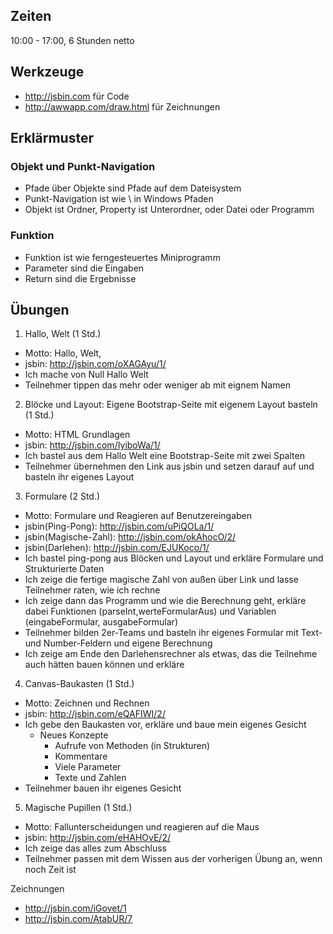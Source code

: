 Zeiten
------
10:00 - 17:00, 6 Stunden netto

Werkzeuge
---------

- http://jsbin.com für Code
- http://awwapp.com/draw.html für Zeichnungen


Erklärmuster
------------

### Objekt und Punkt-Navigation
- Pfade über Objekte sind Pfade auf dem Dateisystem
- Punkt-Navigation ist wie \ in Windows Pfaden
- Objekt ist Ordner, Property ist Unterordner, oder Datei oder Programm

### Funktion
- Funktion ist wie ferngesteuertes Miniprogramm
- Parameter sind die Eingaben
- Return sind die Ergebnisse

Übungen
-------
1. Hallo, Welt (1 Std.)
  - Motto: Hallo, Welt,
  - jsbin: http://jsbin.com/oXAGAyu/1/
  - Ich mache von Null Hallo Welt
  - Teilnehmer tippen das mehr oder weniger ab mit eignem Namen

2. Blöcke und Layout: Eigene Bootstrap-Seite mit eigenem Layout basteln (1 Std.)
  - Motto: HTML Grundlagen
  - jsbin: http://jsbin.com/IyiboWa/1/
  - Ich bastel aus dem Hallo Welt eine Bootstrap-Seite mit zwei Spalten
  - Teilnehmer übernehmen den Link aus jsbin und setzen darauf auf und basteln ihr eigenes Layout

3. Formulare (2 Std.)
  - Motto: Formulare und Reagieren auf Benutzereingaben
  - jsbin(Ping-Pong): http://jsbin.com/uPiQOLa/1/
  - jsbin(Magische-Zahl): http://jsbin.com/okAhocO/2/
  - jsbin(Darlehen): http://jsbin.com/EJUKoco/1/
  - Ich bastel ping-pong aus Blöcken und Layout und erkläre Formulare und Strukturierte Daten
  - Ich zeige die fertige magische Zahl von außen über Link und lasse Teilnehmer raten, wie ich rechne
  - Ich zeige dann das Programm und wie die Berechnung geht, erkläre dabei Funktionen (parseInt,werteFormularAus)
    und Variablen (eingabeFormular, ausgabeFormular)
  - Teilnehmer bilden 2er-Teams und basteln ihr eigenes Formular mit Text- und Number-Feldern und eigene Berechnung
  - Ich zeige am Ende den Darlehensrechner als etwas, das die Teilnehme auch hätten bauen können und erkläre

4. Canvas-Baukasten (1 Std.)
  - Motto: Zeichnen und Rechnen
  - jsbin: http://jsbin.com/eQAFIWI/2/
  - Ich gebe den Baukasten vor, erkläre und baue mein eigenes Gesicht
    - Neues Konzepte
      - Aufrufe von Methoden (in Strukturen)
      - Kommentare
      - Viele Parameter
      - Texte und Zahlen
  - Teilnehmer bauen ihr eigenes Gesicht

5. Magische Pupillen (1 Std.)
  - Motto: Fallunterscheidungen und reagieren auf die Maus
  - jsbin: http://jsbin.com/eHAHOvE/2/
  - Ich zeige das alles zum Abschluss
  - Teilnehmer passen mit dem Wissen aus der vorherigen Übung an, wenn noch Zeit ist

Zeichnungen
- http://jsbin.com/iGovet/1
- http://jsbin.com/AtabUR/7